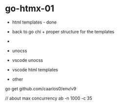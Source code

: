 # go-htmx-01

- html templates - done

- back to go chi + proper structure for the templates
- 
- unocss 
- vscode unocss
- vscode html templates
- other


go get github.com/caarlos0/env/v9


// about max concurrency
ab -n 1000 -c 35 


